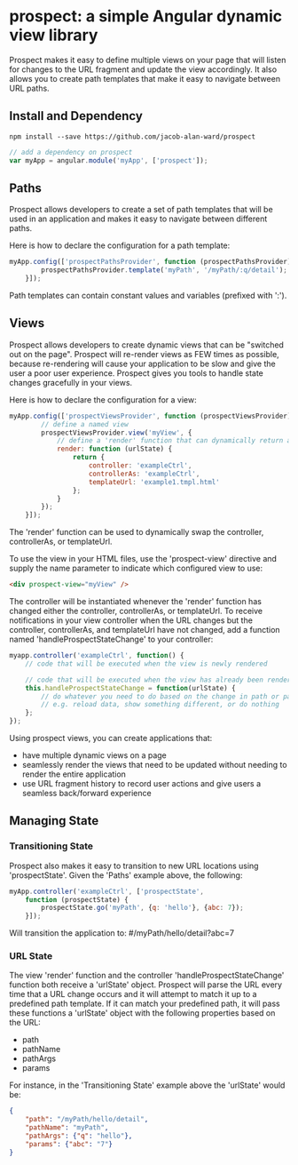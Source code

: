 # prospect: a simple Angular dynamic view library

Prospect makes it easy to define multiple views on your page that will listen for changes to the URL fragment and update the view accordingly. It also allows you to create path templates that make it easy to navigate between URL paths.

## Install and Dependency
```
npm install --save https://github.com/jacob-alan-ward/prospect
```

```javascript
// add a dependency on prospect
var myApp = angular.module('myApp', ['prospect']);
```

## Paths
Prospect allows developers to create a set of path templates that will be used in an application and makes it easy to navigate between different paths.

Here is how to declare the configuration for a path template:
```javascript
myApp.config(['prospectPathsProvider', function (prospectPathsProvider) {
		prospectPathsProvider.template('myPath', '/myPath/:q/detail');
	}]);
```
Path templates can contain constant values and variables (prefixed with ':').

## Views
Prospect allows developers to create dynamic views that can be "switched out on the page". Prospect will re-render views as FEW times as possible, because re-rendering will cause your application to be slow and give the user a poor user experience. Prospect gives you tools to handle state changes gracefully in your views.

Here is how to declare the configuration for a view:
```javascript
myApp.config(['prospectViewsProvider', function (prospectViewsProvider) {
		// define a named view
		prospectViewsProvider.view('myView', {
			// define a 'render' function that can dynamically return a controller and template
			render: function (urlState) {
				return {
					controller: 'exampleCtrl',
					controllerAs: 'exampleCtrl',
					templateUrl: 'example1.tmpl.html'
				};
			}
		});
	}]);
```

The 'render' function can be used to dynamically swap the controller, controllerAs, or templateUrl.

To use the view in your HTML files, use the 'prospect-view' directive and supply the name parameter to indicate which configured view to use:
```html
<div prospect-view="myView" />
```

The controller will be instantiated whenever the 'render' function has changed either the controller, controllerAs, or templateUrl. 
To receive notifications in your view controller when the URL changes but the controller, controllerAs, and templateUrl have not changed, add a function named 'handleProspectStateChange' to your controller:
```javascript
myapp.controller('exampleCtrl', function() {
	// code that will be executed when the view is newly rendered

	// code that will be executed when the view has already been rendered, but the path or params have changed
	this.handleProspectStateChange = function(urlState) {
		// do whatever you need to do based on the change in path or parameters
		// e.g. reload data, show something different, or do nothing
	};
});
```

Using prospect views, you can create applications that:
* have multiple dynamic views on a page
* seamlessly render the views that need to be updated without needing to render the entire application
* use URL fragment history to record user actions and give users a seamless back/forward experience


## Managing State

### Transitioning State
Prospect also makes it easy to transition to new URL locations using 'prospectState'. Given the 'Paths' example above, the following:
```javascript
myApp.controller('exampleCtrl', ['prospectState',
	function (prospectState) {
		prospectState.go('myPath', {q: 'hello'}, {abc: 7});
	}]);
```
Will transition the application to: #/myPath/hello/detail?abc=7

### URL State
The view 'render' function and the controller 'handleProspectStateChange' function both receive a 'urlState' object.
Prospect will parse the URL every time that a URL change occurs and it will attempt to match it up to a predefined path template. If it can match your predefined path, it will pass these functions a 'urlState' object with the following properties based on the URL:
* path
* pathName
* pathArgs
* params

For instance, in the 'Transitioning State' example above the 'urlState' would be:
```json
{
	"path": "/myPath/hello/detail",
	"pathName": "myPath",
	"pathArgs": {"q": "hello"},
	"params": {"abc": "7"}
}
```